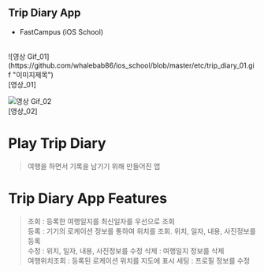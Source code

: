 ## Trip Diary App
- FastCampus (iOS School)

<br/>
![영상 Gif_01](https://github.com/whalebab86/ios_school/blob/master/etc/trip_diary_01.gif "이미지제목")
<br/>
[영상_01]
<br/>

![영상 Gif_02](https://github.com/whalebab86/ios_school/blob/master/etc/trip_diary_02.gif "이미지제목")
<br/>
[영상_02]

# Play Trip Diary
> 여행을 하면서 기록을 남기기 위해 만들어진 앱

# Trip Diary App Features

> 조회 : 등록한 여행일지를 최신일자를 우선으로 조회  
> 등록 : 기기의 로케이션 정보를 통하여 위치를 조회. 위치, 일자, 내용, 사진정보를 등록  
> 수정 : 위치, 일자, 내용, 사진정보를 수정
> 삭제 : 여행일지 정보를 삭제  
> 여행위치조회 : 등록된 로케이션 위치를 지도에 표시
> 세팅 : 프로필 정보를 수정
